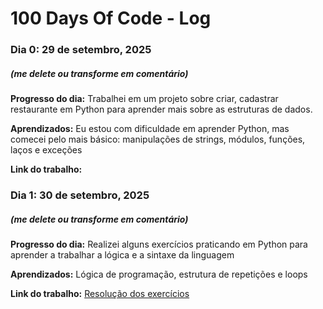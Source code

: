 # 100 Days Of Code - Log

### Dia 0: 29 de setembro, 2025
##### (me delete ou transforme em comentário)

**Progresso do dia:** Trabalhei em um projeto sobre criar, cadastrar restaurante em Python para aprender mais sobre as estruturas de dados.

**Aprendizados:** Eu estou com dificuldade em aprender Python, mas comecei pelo mais básico: manipulações de strings, módulos, funções, laços e exceções

**Link do trabalho:** 

### Dia 1: 30 de setembro, 2025 
##### (me delete ou transforme em comentário)

**Progresso do dia:** Realizei alguns exercícios praticando em Python para aprender a trabalhar a lógica e a sintaxe da linguagem

**Aprendizados:** Lógica de programação, estrutura de repetições e loops

**Link do trabalho:** [Resolução dos exercícios](https://github.com/abel2901/100-days-of-code/commit/0193f67ed745761f4b4f3ba8ce6339b1c7e68f57)
